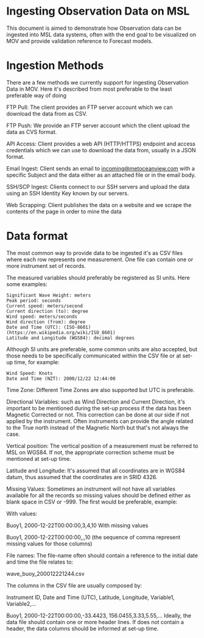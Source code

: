 
Ingesting Observation Data on MSL
====

This document is aimed to demonstrate how Observation data can be ingested into MSL data systems, often with the end goal to be visualized on MOV and provide validation reference to Forecast models.

Ingestion Methods
====

There are a few methods we currently support for ingesting Observation Data in MOV. Here it's described from most preferable to the least preferable way of doing

FTP Pull: The client provides an FTP server account which we can download the data from as CSV.

FTP Push: We provide an FTP server account which the client upload the data as CVS format.

API Access: Client provides a web API (HTTP/HTTPS) endpoint and access credentials which we can use to download the data from, usually in a JSON format.

Email Ingest: Client sends an email to incoming@metoceanview.com with a specific Subject and the data either as an attached file or in the email body.

SSH/SCP Ingest: Clients connect to our SSH servers and upload the data using an SSH Identity Key known by our servers.

Web Scrapping: Client publishes the data on a website and we scrape the contents of the page in order to mine the data

Data format
====

The most common way to provide data to be ingested it's as CSV files where each row represents one measurement. One file can contain one or more instrument set of records.

The measured variables should preferably be registered as SI units. Here some examples:

    Significant Wave Height: meters
    Peak period: seconds
    Current speed: meters/second
    Current direction (to): degree
    Wind speed: meters/seconds
    Wind direction (from): degree
    Date and Time (UTC): (ISO-8601)(https://en.wikipedia.org/wiki/ISO_8601)
    Latitude and Longitude (WGS84): decimal degrees

Although SI units are preferable, some common units are also accepted, but those needs to be specifically communicated within the CSV file or at set-up time, for example:

    Wind Speed: Knots
    Date and Time (NZT): 2000/12/22 12:44:00

Time Zone: Different Time Zones are also supported but UTC is preferable.

Directional Variables: such as Wind Direction and Current Direction, it's important to be mentioned during the set-up process if the data has been Magnetic Corrected or not. This correction can be done at our side if not applied by the instrument. Often instruments can provide the angle related to the True north instead of the Magnetic North but that's not always the case.

Vertical position: The vertical position of a measurement must be referred to MSL on WGS84. If not, the appropriate correction scheme must be mentioned at set-up time.

Latitude and Longitude: It's assumed that all coordinates are in WGS84 datum, thus assumed that the coordinates are in SRID 4326.

Missing Values: Sometimes an instrument will not have all variables available for all the records so missing values should be defined either as blank space in CSV or -999. The first would be preferable, example:

With values:

Buoy1, 2000-12-22T00:00:00,3,4,10
With missing values

Buoy1, 2000-12-22T00:00:00,,,10 (the sequence of comma represent missing values for those columns)

File names: The file-name often should contain a reference to the initial date and time the file relates to:

wave_buoy_200012221244.csv

The columns in the CSV file are usually composed by:

Instrument ID, Date and Time (UTC), Latitude, Longitude, Variable1, Variable2,...

Buoy1, 2000-12-22T00:00:00,-33.4423, 156.0455,3.33,5.55,...
Ideally, the data file should contain one or more header lines. If does not contain a header, the data columns should be informed at set-up time.
